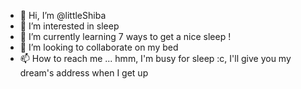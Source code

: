 - 👋 Hi, I’m @littleShiba
- 👀 I’m interested in sleep
- 🌱 I’m currently learning 7 ways to get a nice sleep !
- 💞️ I’m looking to collaborate on my bed
- 📫 How to reach me ... hmm, I'm busy for sleep :c, I'll give you my dream's address when I get up

<!---
littleShiba/littleShiba is a ✨ special ✨ repository because its `README.md` (this file) appears on your GitHub profile.
You can click the Preview link to take a look at your changes.
--->
